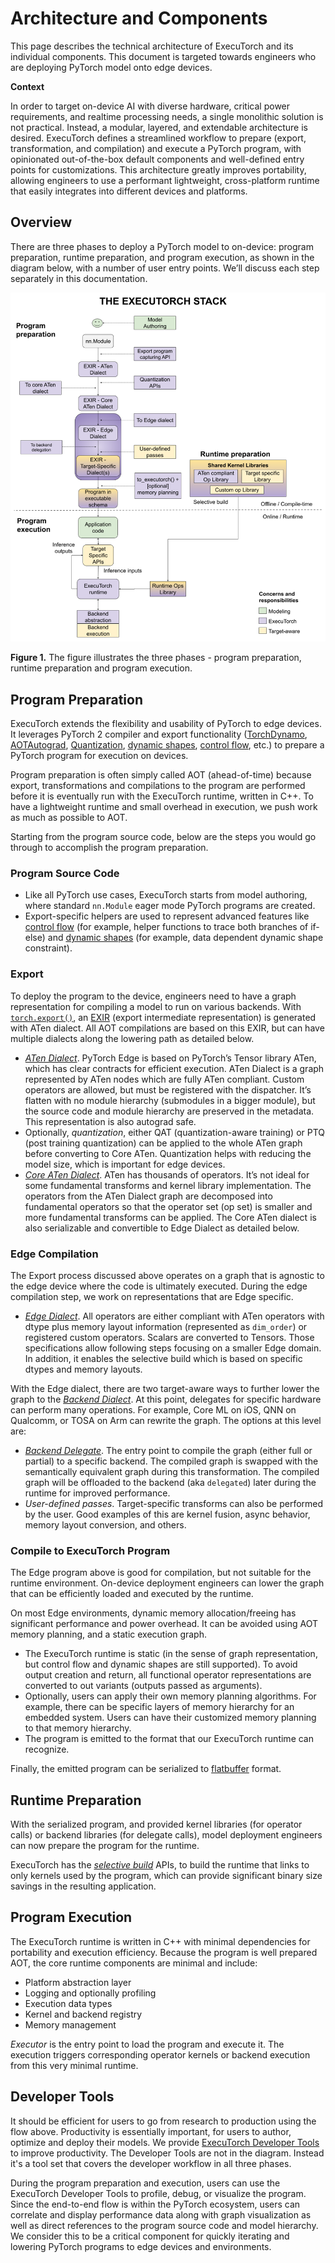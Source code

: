 # Architecture and Components

This page describes the technical architecture of ExecuTorch and its individual components. This document is targeted towards engineers who are deploying PyTorch model onto edge devices.

**Context**

In order to target on-device AI with diverse hardware, critical power requirements, and realtime processing needs, a single monolithic solution is not practical. Instead, a modular, layered, and extendable architecture is desired. ExecuTorch defines a streamlined workflow to prepare (export, transformation, and compilation) and execute a PyTorch program, with opinionated out-of-the-box default components and well-defined entry points for customizations. This architecture greatly improves portability, allowing engineers to use a performant lightweight, cross-platform runtime that easily integrates into different devices and platforms.

## Overview

There are three phases to deploy a PyTorch model to on-device: program preparation, runtime preparation, and program execution, as shown in the diagram below, with a number of user entry points. We’ll discuss each step separately in this documentation.

![](./executorch_stack.png)

**Figure 1.** The figure illustrates the three phases - program preparation, runtime preparation and program execution.

## Program Preparation

ExecuTorch extends the flexibility and usability of PyTorch to edge devices. It
leverages PyTorch 2 compiler and export functionality
([TorchDynamo](https://pytorch.org/docs/stable/torch.compiler_dynamo_overview.html),
[AOTAutograd](https://pytorch.org/functorch/stable/notebooks/aot_autograd_optimizations.html),
[Quantization](https://pytorch.org/docs/main/quantization.html),
[dynamic shapes](https://pytorch.org/get-started/pytorch-2.0/#pytorch-2x-faster-more-pythonic-and-as-dynamic-as-ever),
[control flow](https://pytorch.org/docs/main/export.html#data-shape-dependent-control-flow),
etc.) to prepare a PyTorch program for execution on devices.

Program preparation is often simply called AOT (ahead-of-time) because export, transformations and compilations to the program are performed before it is eventually run with the ExecuTorch runtime, written in C++. To have a lightweight runtime and small overhead in execution, we push work as much as possible to AOT.

Starting from the program source code, below are the steps you would go through to accomplish the program preparation.

### Program Source Code

* Like all PyTorch use cases, ExecuTorch starts from model authoring, where standard `nn.Module` eager mode PyTorch programs are created.
* Export-specific helpers are used to represent advanced features like [control
  flow](https://pytorch.org/docs/main/export.html#data-shape-dependent-control-flow)
  (for example, helper functions to trace both branches of if-else) and [dynamic
  shapes](https://pytorch.org/get-started/pytorch-2.0/#pytorch-2x-faster-more-pythonic-and-as-dynamic-as-ever)
  (for example, data dependent dynamic shape constraint).

### Export

To deploy the program to the device, engineers need to have a graph representation for compiling a model to run on various backends. With [`torch.export()`](https://pytorch.org/docs/main/export.html), an [EXIR](./ir-exir.md) (export intermediate representation) is generated with ATen dialect. All AOT compilations are based on this EXIR, but can have multiple dialects along the lowering path as detailed below.

* _[ATen Dialect](./ir-exir.md#aten-dialect)_. PyTorch Edge is based on PyTorch’s Tensor library ATen, which has clear contracts for efficient execution. ATen Dialect is a graph represented by ATen nodes which are fully ATen compliant. Custom operators are allowed, but must be registered with the dispatcher. It’s flatten with no module hierarchy (submodules in a bigger module), but the source code and module hierarchy are preserved in the metadata. This representation is also autograd safe.
* Optionally, _quantization_, either QAT (quantization-aware training) or PTQ (post training quantization) can be applied to the whole ATen graph before converting to Core ATen. Quantization helps with reducing the model size, which is important for edge devices.
* _[Core ATen Dialect](./ir-ops-set-definition.md)_. ATen has thousands of operators. It’s not ideal for some fundamental transforms and kernel library implementation. The operators from the ATen Dialect graph are decomposed into fundamental operators so that the operator set (op set) is smaller and more fundamental transforms can be applied. The Core ATen dialect is also serializable and convertible to Edge Dialect as detailed below.

### Edge Compilation

The Export process discussed above operates on a graph that is agnostic to the edge device where the code is ultimately executed. During the edge compilation step, we work on representations that are Edge specific.

* _[Edge Dialect](./ir-exir.md#edge-dialect)_. All operators are either compliant with ATen operators with dtype plus memory layout information (represented as `dim_order`) or registered custom operators. Scalars are converted to Tensors. Those specifications allow following steps focusing on a smaller Edge domain. In addition, it enables the selective build which is based on specific dtypes and memory layouts.

With the Edge dialect, there are two target-aware ways to further lower the graph to the _[Backend Dialect](./compiler-backend-dialect.md)_. At this point, delegates for specific hardware can perform many operations. For example, Core ML on iOS, QNN on Qualcomm, or TOSA on Arm can rewrite the graph. The options at this level are:

* _[Backend Delegate](./compiler-delegate-and-partitioner.md)_. The entry point to compile the graph (either full or partial) to a specific backend. The compiled graph is swapped with the semantically equivalent graph during this transformation. The compiled graph will be offloaded to the backend (aka `delegated`) later during the runtime for improved performance.
* _User-defined passes_. Target-specific transforms can also be performed by the user. Good examples of this are kernel fusion, async behavior, memory layout conversion, and others.

### Compile to ExecuTorch Program

The Edge program above is good for compilation, but not suitable for the runtime environment. On-device deployment engineers can lower the graph that can be efficiently loaded and executed by the runtime.

On most Edge environments, dynamic memory allocation/freeing has significant performance and power overhead. It can be avoided using AOT memory planning, and a static execution graph.

* The ExecuTorch runtime is static (in the sense of graph representation, but control flow and dynamic shapes are still supported). To avoid output creation and return, all functional operator representations are converted to out variants (outputs passed as arguments).
* Optionally, users can apply their own memory planning algorithms. For example, there can be specific layers of memory hierarchy for an embedded system. Users can have their customized memory planning to that memory hierarchy.
* The program is emitted to the format that our ExecuTorch runtime can recognize.

Finally, the emitted program can be serialized to [flatbuffer](https://github.com/pytorch/executorch/blob/main/schema/program.fbs) format.

## Runtime Preparation

With the serialized program, and provided kernel libraries (for operator calls) or backend libraries (for delegate calls), model deployment engineers can now prepare the program for the runtime.

ExecuTorch has the _[selective build](./kernel-library-selective-build.md)_ APIs, to build the runtime that links to only kernels used by the program, which can provide significant binary size savings in the resulting application.

## Program Execution

The ExecuTorch runtime is written in C++ with minimal dependencies for portability and execution efficiency. Because the program is well prepared AOT, the core runtime components are minimal and include:

* Platform abstraction layer
* Logging and optionally profiling
* Execution data types
* Kernel and backend registry
* Memory management

_Executor_ is the entry point to load the program and execute it. The execution triggers corresponding operator kernels or backend execution from this very minimal runtime.

## Developer Tools

It should be efficient for users to go from research to production using the flow above. Productivity is essentially important, for users to author, optimize and deploy their models. We provide [ExecuTorch Developer Tools](./devtools-overview.md) to improve productivity. The Developer Tools are not in the diagram. Instead it's a tool set that covers the developer workflow in all three phases.

During the program preparation and execution, users can use the ExecuTorch Developer Tools to profile, debug, or visualize the program. Since the end-to-end flow is within the PyTorch ecosystem, users can correlate and display performance data along with graph visualization as well as direct references to the program source code and model hierarchy. We consider this to be a critical component for quickly iterating and lowering PyTorch programs to edge devices and environments.

